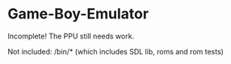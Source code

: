 # Game-Boy-Emulator

Incomplete! The PPU still needs work.

Not included: /bin/* (which includes SDL lib, roms and rom tests)
